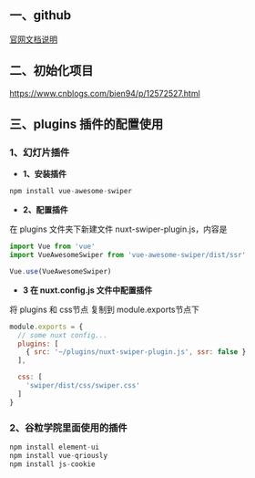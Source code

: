 ## 一、github

[官网文档说明](https://nuxtjs.org/docs/2.x/get-started/installation)



## 二、初始化项目

https://www.cnblogs.com/bien94/p/12572527.html



## 三、plugins 插件的配置使用

### 1、幻灯片插件

-  **1、安装插件**

  ```js
  npm install vue-awesome-swiper
  ```

- **2、配置插件**

在 plugins 文件夹下新建文件 nuxt-swiper-plugin.js，内容是

```js
import Vue from 'vue'
import VueAwesomeSwiper from 'vue-awesome-swiper/dist/ssr'

Vue.use(VueAwesomeSwiper)
```

- **3 在 nuxt.config.js 文件中配置插件**

将 plugins 和 css节点 复制到 module.exports节点下

```js
module.exports = {
  // some nuxt config...
  plugins: [
    { src: '~/plugins/nuxt-swiper-plugin.js', ssr: false }
  ],

  css: [
    'swiper/dist/css/swiper.css'
  ]
}
```

### 2、谷粒学院里面使用的插件

```js
npm install element-ui
npm install vue-qriously
npm install js-cookie
```

